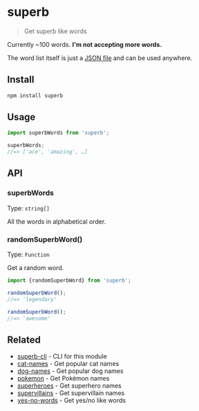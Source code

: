 # superb

> Get superb like words

Currently ~100 words. **I'm not accepting more words.**

The word list itself is just a [JSON file](superb-words.json) and can be used anywhere.

## Install

```sh
npm install superb
```

## Usage

```js
import superbWords from 'superb';

superbWords;
//=> ['ace', 'amazing', …]
```

## API

### superbWords

Type: `string[]`

All the words in alphabetical order.

### randomSuperbWord()

Type: `Function`

Get a random word.

```js
import {randomSuperbWord} from 'superb';

randomSuperbWord();
//=> 'legendary'

randomSuperbWord();
//=> 'awesome'
```

## Related

- [superb-cli](https://github.com/sindresorhus/superb-cli) - CLI for this module
- [cat-names](https://github.com/sindresorhus/cat-names) - Get popular cat names
- [dog-names](https://github.com/sindresorhus/dog-names) - Get popular dog names
- [pokemon](https://github.com/sindresorhus/pokemon) - Get Pokémon names
- [superheroes](https://github.com/sindresorhus/superheroes) - Get superhero names
- [supervillains](https://github.com/sindresorhus/supervillains) - Get supervillain names
- [yes-no-words](https://github.com/sindresorhus/yes-no-words) - Get yes/no like words
